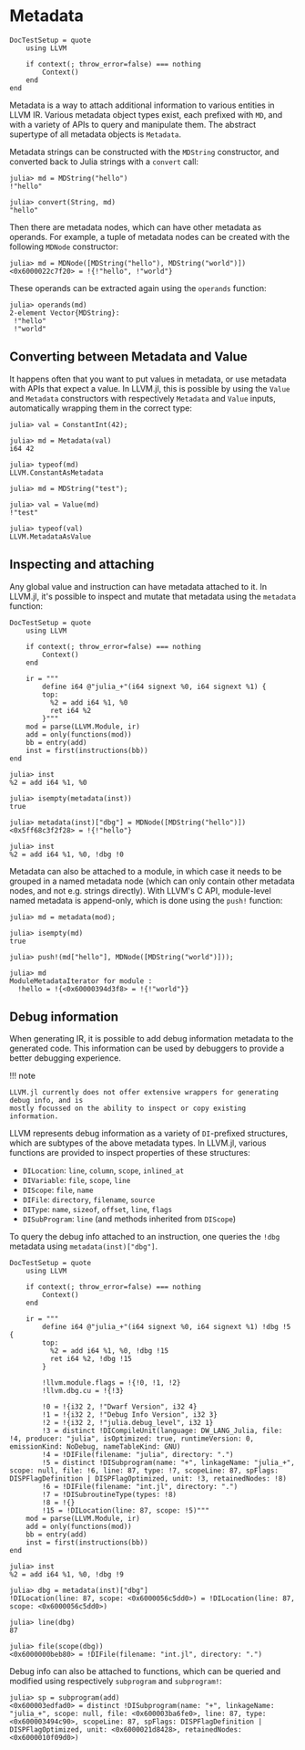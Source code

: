 # Metadata

```@meta
DocTestSetup = quote
    using LLVM

    if context(; throw_error=false) === nothing
        Context()
    end
end
```

Metadata is a way to attach additional information to various entities in LLVM IR. Various
metadata object types exist, each prefixed with `MD`, and with a variety of APIs to query
and manipulate them. The abstract supertype of all metadata objects is `Metadata`.

Metadata strings can be constructed with the `MDString` constructor, and converted back to
Julia strings with a `convert` call:

```jldoctest
julia> md = MDString("hello")
!"hello"

julia> convert(String, md)
"hello"
```

Then there are metadata nodes, which can have other metadata as operands. For example, a
tuple of metadata nodes can be created with the following `MDNode` constructor:

```jldoctest mdtuple
julia> md = MDNode([MDString("hello"), MDString("world")])
<0x6000022c7f20> = !{!"hello", !"world"}
```

These operands can be extracted again using the `operands` function:

```jldoctest mdtuple
julia> operands(md)
2-element Vector{MDString}:
 !"hello"
 !"world"
```


## Converting between Metadata and Value

It happens often that you want to put values in metadata, or use metadata with APIs that
expect a value. In LLVM.jl, this is possible by using the `Value` and `Metadata`
constructors with respectively `Metadata` and `Value` inputs, automatically wrapping them in
the correct type:

```jldoctest
julia> val = ConstantInt(42);

julia> md = Metadata(val)
i64 42

julia> typeof(md)
LLVM.ConstantAsMetadata
```

```jldoctest
julia> md = MDString("test");

julia> val = Value(md)
!"test"

julia> typeof(val)
LLVM.MetadataAsValue
```


## Inspecting and attaching

Any global value and instruction can have metadata attached to it. In LLVM.jl, it's possible
to inspect and mutate that metadata using the `metadata` function:

```@meta
DocTestSetup = quote
    using LLVM

    if context(; throw_error=false) === nothing
        Context()
    end

    ir = """
        define i64 @"julia_+"(i64 signext %0, i64 signext %1) {
        top:
          %2 = add i64 %1, %0
          ret i64 %2
        }"""
    mod = parse(LLVM.Module, ir)
    add = only(functions(mod))
    bb = entry(add)
    inst = first(instructions(bb))
end
```

```jldoctest
julia> inst
%2 = add i64 %1, %0

julia> isempty(metadata(inst))
true

julia> metadata(inst)["dbg"] = MDNode([MDString("hello")])
<0x5ff68c3f2f28> = !{!"hello"}

julia> inst
%2 = add i64 %1, %0, !dbg !0
```

Metadata can also be attached to a module, in which case it needs to be grouped in a named
metadata node (which can only contain other metadata nodes, and not e.g. strings directly).
With LLVM's C API, module-level named metadata is append-only, which is done using the
`push!` function:

```jldoctest
julia> md = metadata(mod);

julia> isempty(md)
true

julia> push!(md["hello"], MDNode([MDString("world")]));

julia> md
ModuleMetadataIterator for module :
  !hello = !{<0x60000394d3f8> = !{!"world"}}
```


## Debug information

When generating IR, it is possible to add debug information metadata to the generated code.
This information can be used by debuggers to provide a better debugging experience.

!!! note

    LLVM.jl currently does not offer extensive wrappers for generating debug info, and is
    mostly focussed on the ability to inspect or copy existing information.

LLVM represents debug information as a variety of `DI`-prefixed structures, which are
subtypes of the above metadata types. In LLVM.jl, various functions are provided to inspect
properties of these structures:

- `DILocation`: `line`, `column`, `scope`, `inlined_at`
- `DIVariable`: `file`, `scope`, `line`
- `DIScope`: `file`, `name`
- `DIFile`: `directory`, `filename`, `source`
- `DIType`: `name`, `sizeof`, `offset`, `line`, `flags`
- `DISubProgram`: `line` (and methods inherited from `DIScope`)

To query the debug info attached to an instruction, one queries the `!dbg` metadata using
`metadata(inst)["dbg"]`.

```@meta
DocTestSetup = quote
    using LLVM

    if context(; throw_error=false) === nothing
        Context()
    end

    ir = """
        define i64 @"julia_+"(i64 signext %0, i64 signext %1) !dbg !5 {
        top:
          %2 = add i64 %1, %0, !dbg !15
          ret i64 %2, !dbg !15
        }

        !llvm.module.flags = !{!0, !1, !2}
        !llvm.dbg.cu = !{!3}

        !0 = !{i32 2, !"Dwarf Version", i32 4}
        !1 = !{i32 2, !"Debug Info Version", i32 3}
        !2 = !{i32 2, !"julia.debug_level", i32 1}
        !3 = distinct !DICompileUnit(language: DW_LANG_Julia, file: !4, producer: "julia", isOptimized: true, runtimeVersion: 0, emissionKind: NoDebug, nameTableKind: GNU)
        !4 = !DIFile(filename: "julia", directory: ".")
        !5 = distinct !DISubprogram(name: "+", linkageName: "julia_+", scope: null, file: !6, line: 87, type: !7, scopeLine: 87, spFlags: DISPFlagDefinition | DISPFlagOptimized, unit: !3, retainedNodes: !8)
        !6 = !DIFile(filename: "int.jl", directory: ".")
        !7 = !DISubroutineType(types: !8)
        !8 = !{}
        !15 = !DILocation(line: 87, scope: !5)"""
    mod = parse(LLVM.Module, ir)
    add = only(functions(mod))
    bb = entry(add)
    inst = first(instructions(bb))
end
```

```jldoctest
julia> inst
%2 = add i64 %1, %0, !dbg !9

julia> dbg = metadata(inst)["dbg"]
!DILocation(line: 87, scope: <0x6000056c5dd0>) = !DILocation(line: 87, scope: <0x6000056c5dd0>)

julia> line(dbg)
87

julia> file(scope(dbg))
<0x6000000beb80> = !DIFile(filename: "int.jl", directory: ".")
```

Debug info can also be attached to functions, which can be queried and modified using
respectively `subprogram` and `subprogram!`:

```jldoctest
julia> sp = subprogram(add)
<0x600003edfad0> = distinct !DISubprogram(name: "+", linkageName: "julia_+", scope: null, file: <0x600003ba6fe0>, line: 87, type: <0x600003494c90>, scopeLine: 87, spFlags: DISPFlagDefinition | DISPFlagOptimized, unit: <0x6000021d8428>, retainedNodes: <0x6000010f09d0>)
```
